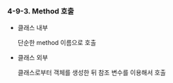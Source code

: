 ### 4-9-3. Method 호출

- 클래스 내부
    
    단순한 method 이름으로 호출
    
- 클래스 외부
    
    클래스로부터 객체를 생성한 뒤 참조 변수를 이용해서 호출